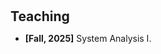 <h1 id="Teaching"></h1>

<h2 style="margin: 30px 0px 10px;">Teaching</h2>

<ul>
<div>
<li><strong>[Fall, 2025]</strong> System Analysis I. </li>	
</div>
</ul>
